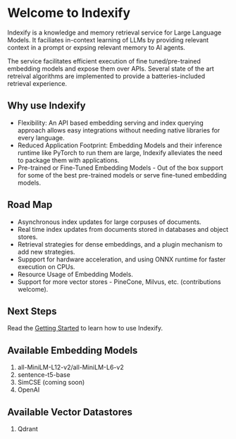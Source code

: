 # Welcome to Indexify

Indexify is a knowledge and memory retrieval service for Large Language Models. It faciliates in-context learning of LLMs by providing relevant context in a prompt or expsing relevant memory to AI agents.

The service facilitates efficient execution of fine tuned/pre-trained embedding models and expose them over APIs. Several state of the art retreival algorithms are implemented to provide a batteries-included retrieval experience.

## Why use Indexify
* Flexibility: An API based embedding serving and index querying approach allows easy integrations without needing native libraries for every language.
* Reduced Application Footprint: Embedding Models and their inference runtime like PyTorch to run them are large, Indexify alleviates the need to package them with applications.
* Pre-trained or Fine-Tuned Embedding Models - Out of the box support for some of the best pre-trained models or serve fine-tuned embedding models.

## Road Map 
* Asynchronous index updates for large corpuses of documents.
* Real time index updates from documents stored in databases and object stores.
* Retrieval strategies for dense embeddings, and a plugin mechanism to add new strategies.
* Suppport for hardware acceleration, and using ONNX runtime for faster execution on CPUs.
* Resource Usage of Embedding Models.
* Support for more vector stores - PineCone, Milvus, etc. (contributions welcome).

## Next Steps
Read the [Getting Started](getting_started.md) to learn how to use Indexify.

## Available Embedding Models 
1. all-MiniLM-L12-v2/all-MiniLM-L6-v2
2. sentence-t5-base
3. SimCSE (coming soon)
4. OpenAI

## Available Vector Datastores
1. Qdrant